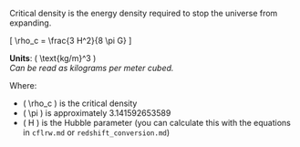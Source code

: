


Critical density is the energy density required to stop the universe from expanding.

\[
\rho_c = \frac{3 H^2}{8 \pi G}
\]

**Units**: \( \text{kg/m}^3 \)  
*Can be read as kilograms per meter cubed.*

Where:
- \( \rho_c \) is the critical density
- \( \pi \) is approximately 3.141592653589
- \( H \) is the Hubble parameter (you can calculate this with the equations in `cflrw.md` or `redshift_conversion.md`)
